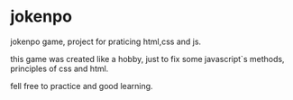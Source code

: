 # jokenpo
jokenpo game, project for praticing html,css and js.

this game was created like a hobby, just to fix some javascript`s methods, principles of css and html.

fell free to practice and good learning.
